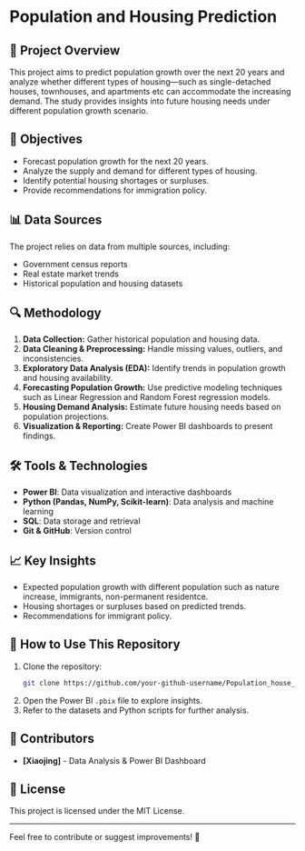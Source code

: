 # Population and Housing Prediction

## 📌 Project Overview
This project aims to predict population growth over the next 20 years and analyze whether different types of housing—such as single-detached houses, townhouses, and apartments etc can accommodate the increasing demand. 
The study provides insights into future housing needs under different population growth scenario.

## 🎯 Objectives
- Forecast population growth for the next 20 years.
- Analyze the supply and demand for different types of housing.
- Identify potential housing shortages or surpluses.
- Provide recommendations for immigration policy.

## 📊 Data Sources
The project relies on data from multiple sources, including:
- Government census reports
- Real estate market trends
- Historical population and housing datasets

## 🔍 Methodology
1. **Data Collection:** Gather historical population and housing data.
2. **Data Cleaning & Preprocessing:** Handle missing values, outliers, and inconsistencies.
3. **Exploratory Data Analysis (EDA):** Identify trends in population growth and housing availability.
4. **Forecasting Population Growth:** Use predictive modeling techniques such as Linear Regression and Random Forest regression models.
5. **Housing Demand Analysis:** Estimate future housing needs based on population projections.
6. **Visualization & Reporting:** Create Power BI dashboards to present findings.

## 🛠️ Tools & Technologies
- **Power BI**: Data visualization and interactive dashboards
- **Python (Pandas, NumPy, Scikit-learn)**: Data analysis and machine learning
- **SQL**: Data storage and retrieval
- **Git & GitHub**: Version control

## 📈 Key Insights
- Expected population growth with different population such as nature increase, immigrants, non-permanent residentce.
- Housing shortages or surpluses based on predicted trends.
- Recommendations for immigrant policy.

## 🚀 How to Use This Repository
1. Clone the repository:
   ```sh
   git clone https://github.com/your-github-username/Population_house_prediction.git
   ```
2. Open the Power BI `.pbix` file to explore insights.
3. Refer to the datasets and Python scripts for further analysis.

## 📢 Contributors
- **[Xiaojing]** - Data Analysis & Power BI Dashboard

## 📜 License
This project is licensed under the MIT License.

---

Feel free to contribute or suggest improvements! 🚀
